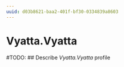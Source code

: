 ```yaml
---
uuid: d03b8621-baa2-401f-bf30-0334839a8603
---
```



# Vyatta.Vyatta


#TODO: ## Describe *Vyatta.Vyatta* profile

